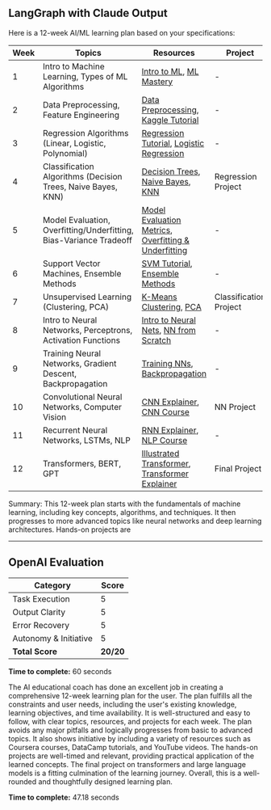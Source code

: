## LangGraph with Claude Output

Here is a 12-week AI/ML learning plan based on your specifications:

| Week | Topics | Resources | Project |
|------|--------|-----------|---------|
| 1 | Intro to Machine Learning, Types of ML Algorithms | [Intro to ML](https://www.coursera.org/learn/machine-learning), [ML Mastery](https://machinelearningmastery.com/types-of-learning-in-machine-learning/) | - |  
| 2 | Data Preprocessing, Feature Engineering | [Data Preprocessing](https://www.coursera.org/learn/data-preprocessing-feature-engineering), [Kaggle Tutorial](https://www.kaggle.com/learn/data-cleaning) | - |
| 3 | Regression Algorithms (Linear, Logistic, Polynomial) | [Regression Tutorial](https://www.datacamp.com/tutorial/introduction-to-regression), [Logistic Regression](https://towardsdatascience.com/logistic-regression-detailed-overview-46c4da4303bc) | - |
| 4 | Classification Algorithms (Decision Trees, Naive Bayes, KNN) | [Decision Trees](https://www.datacamp.com/tutorial/decision-trees), [Naive Bayes](https://www.datacamp.com/tutorial/naive-bayes-scikit-learn), [KNN](https://www.datacamp.com/tutorial/k-nearest-neighbor-classification-scikit-learn) | Regression Project |
| 5 | Model Evaluation, Overfitting/Underfitting, Bias-Variance Tradeoff | [Model Evaluation Metrics](https://www.datacamp.com/tutorial/model-evaluation-metrics), [Overfitting & Underfitting](https://www.datacamp.com/tutorial/overfitting-underfitting-python) | - |
| 6 | Support Vector Machines, Ensemble Methods | [SVM Tutorial](https://www.datacamp.com/tutorial/svm-classification-scikit-learn-python), [Ensemble Methods](https://www.datacamp.com/tutorial/ensemble-methods-python) | - |
| 7 | Unsupervised Learning (Clustering, PCA) | [K-Means Clustering](https://www.datacamp.com/tutorial/k-means-clustering-python), [PCA](https://www.datacamp.com/tutorial/principal-component-analysis-in-python) | Classification Project |
| 8 | Intro to Neural Networks, Perceptrons, Activation Functions | [Intro to Neural Nets](https://www.coursera.org/learn/neural-networks-deep-learning), [NN from Scratch](https://www.youtube.com/watch?v=Wo5dMEP_BbI) | - |
| 9 | Training Neural Networks, Gradient Descent, Backpropagation | [Training NNs](https://www.coursera.org/learn/deep-neural-network), [Backpropagation](https://www.youtube.com/watch?v=Ilg3gGewQ5U) | - |
| 10 | Convolutional Neural Networks, Computer Vision | [CNN Explainer](https://www.youtube.com/watch?v=YRhxdVk_sIs), [CNN Course](https://www.coursera.org/learn/convolutional-neural-networks) | NN Project |
| 11 | Recurrent Neural Networks, LSTMs, NLP | [RNN Explainer](https://www.youtube.com/watch?v=LHXXI4-IEns), [NLP Course](https://www.fast.ai/posts/2019-07-08-fastai-nlp.html) | - |
| 12 | Transformers, BERT, GPT | [Illustrated Transformer](https://jalammar.github.io/illustrated-transformer/), [Transformer Explainer](https://www.youtube.com/watch?v=4Bdc55j80l8) | Final Project |

Summary:
This 12-week plan starts with the fundamentals of machine learning, including key concepts, algorithms, and techniques. It then progresses to more advanced topics like neural networks and deep learning architectures. Hands-on projects are

---

## OpenAI Evaluation

| Category | Score |
|----------|-------|
| Task Execution | 5 |
| Output Clarity | 5 |
| Error Recovery | 5 |
| Autonomy & Initiative | 5 |
| **Total Score** | **20/20** |

**Time to complete:** 60 seconds

The AI educational coach has done an excellent job in creating a comprehensive 12-week learning plan for the user. The plan fulfills all the constraints and user needs, including the user's existing knowledge, learning objectives, and time availability. It is well-structured and easy to follow, with clear topics, resources, and projects for each week. The plan avoids any major pitfalls and logically progresses from basic to advanced topics. It also shows initiative by including a variety of resources such as Coursera courses, DataCamp tutorials, and YouTube videos. The hands-on projects are well-timed and relevant, providing practical application of the learned concepts. The final project on transformers and large language models is a fitting culmination of the learning journey. Overall, this is a well-rounded and thoughtfully designed learning plan.

**Time to complete:** 47.18 seconds
